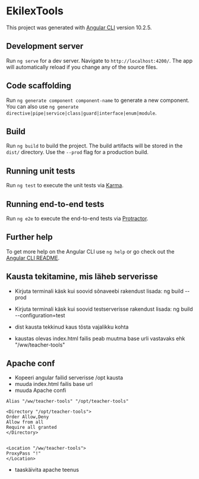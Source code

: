 # EkilexTools

This project was generated with [Angular CLI](https://github.com/angular/angular-cli) version 10.2.5.

## Development server

Run `ng serve` for a dev server. Navigate to `http://localhost:4200/`. The app will automatically reload if you change any of the source files.

## Code scaffolding

Run `ng generate component component-name` to generate a new component. You can also use `ng generate directive|pipe|service|class|guard|interface|enum|module`.

## Build

Run `ng build` to build the project. The build artifacts will be stored in the `dist/` directory. Use the `--prod` flag for a production build.

## Running unit tests

Run `ng test` to execute the unit tests via [Karma](https://karma-runner.github.io).

## Running end-to-end tests

Run `ng e2e` to execute the end-to-end tests via [Protractor](http://www.protractortest.org/).

## Further help

To get more help on the Angular CLI use `ng help` or go check out the [Angular CLI README](https://github.com/angular/angular-cli/blob/master/README.md).


## Kausta tekitamine, mis läheb serverisse

* Kirjuta terminali käsk kui soovid sõnaveebi rakendust lisada: ng build --prod

* Kirjuta terminali käsk kui soovid testserverisse rakendust lisada: ng build --configuration=test

* dist kausta tekkinud kaus tõsta vajalikku kohta

* kaustas olevas index.html failis peab muutma base urli vastavaks ehk  "/ww/teacher-tools"


## Apache conf
* Kopeeri angular failid serverisse /opt kausta
* muuda index.html failis base url
* muuda Apache confi

```
Alias "/ww/teacher-tools" "/opt/teacher-tools"

<Directory "/opt/teacher-tools">
Order Allow,Deny
Allow from all
Require all granted
</Directory>


<Location "/ww/teacher-tools">
ProxyPass "!"
</Location>
```

* taaskäivita apache teenus
